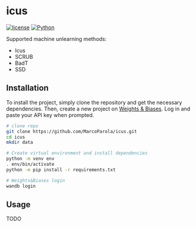 # icus

[![license](https://img.shields.io/static/v1?label=OS&message=Linux&color=green&style=plastic)]()
[![Python](https://img.shields.io/static/v1?label=Python&message=3.10&color=blue&style=plastic)]()

Supported machine unlearning methods:
- Icus
- SCRUB
- BadT
- SSD


## **Installation**

To install the project, simply clone the repository and get the necessary dependencies. Then, create a new project on [Weights & Biases](https://wandb.ai/site). Log in and paste your API key when prompted.
```sh
# clone repo
git clone https://github.com/MarcoParola/icus.git
cd icus
mkdir data

# Create virtual environment and install dependencies 
python -m venv env
. env/bin/activate
python -m pip install -r requirements.txt 

# Weights&Biases login 
wandb login 
```

## **Usage**

TODO
